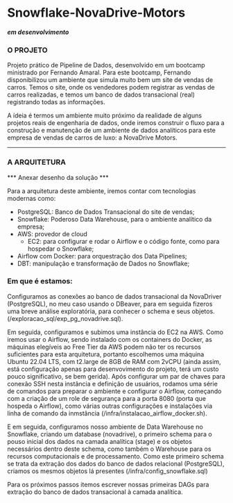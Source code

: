 # Snowflake-NovaDrive-Motors
***em desenvolvimento***

### O PROJETO

Projeto prático de Pipeline de Dados, desenvolvido em um bootcamp ministrado por Fernando Amaral.
Para este bootcamp, Fernando disponibilizou um ambiente que simula muito bem um site de vendas de carros. Temos o site, onde os vendedores podem registrar as vendas de carros realizadas, e temos um banco de dados transacional (real) registrando todas as informações.

A ídeia é termos um ambiente muito próximo da realidade de alguns projetos reais de engenharia de dados, onde iremos construir o fluxo para a construção e manutenção de um ambiente de dados analíticos para este empresa de vendas de carros de luxo: a NovaDrive Motors.
*******

### A ARQUITETURA

*** Anexar desenho da solução ***

Para a arquitetura deste ambiente, iremos contar com tecnologias modernas como:
- PostgreSQL: Banco de Dados Transacional do site de vendas;
- Snowflake: Poderoso Data Warehouse, para o ambiente analítico da empresa;
- AWS: provedor de cloud 
    - EC2: para configurar e rodar o Airflow e o código fonte, como para hospedar o Snowflake;
- Airflow com Docker: para orquestração dos Data Pipelines;
- DBT: manipulação e transformação de Dados no Snowflake;

### Em que é estamos:

Configuramos as conexões ao banco de dados transacional da NovaDriver (PostgreSQL), no meu caso usando o DBeaver, para em seguida fizeros uma breve análise exploratória, para conhecer o schema e seus objetos. (/exploracao_sql/exp_pg_novadrive.sql).

Em seguida, configuramos e subimos uma instância do EC2 na AWS. Como iremos usar o Airflow, sendo instalado com os containers do Docker, as máquinas elegíveis ao Free Tier da AWS podem não ter os recursos suficientes para esta arquitetura, portanto escolhemos uma máquina Ubuntu 22.04 LTS, com t2.large de 8GB de RAM com 2vCPU (ainda assim, está configuração apenas para desenvovimento do projeto, terá um custo pouco significativo, se bem gerida).
Após configurar um par de chaves para conexão SSH nesta instância e definição de usuários, rodamos uma série de comandos para preparar o ambiente e configurar o Airflow, começando com a criação de um role de segurança para a porta 8080 (porta que hospeda o Airflow), como várias outras configurações e instalações via linha de comando da inmstância (/infra/instalacao_airflow_docker.sh).

E em seguida, configuramos nosso ambiente de Data Warehouse no Snowflake, criando um database (novadrive), o primeiro schema para o pouso inicial dos dados na camada analítica (stage) e os objetos necessários dentro deste schema, como também o Warehouse para os recursos computacionais e de processamento. Como este primeiro schema se trata da extração dos dados do banco de dados relacional (PostgreSQL), criamos os mesmos objetos lá presentes (/infra/config_snowflake.sql)

Para os próximos passos itemos escrever nossas primeiras DAGs para extração do banco de dados transacional à camada analítica.

